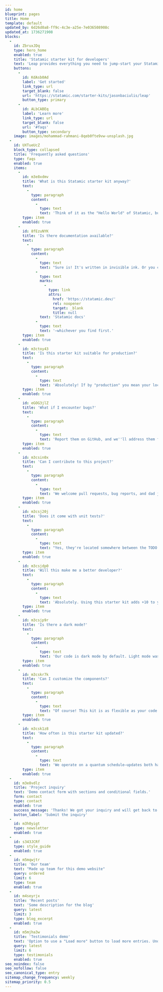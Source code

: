 ```yaml
---
id: home
blueprint: pages
title: Home
template: default
updated_by: 6d26d0a8-ff9c-4c3e-a25e-7e036508908c
updated_at: 1736271908
blocks:
  -
    id: ZbruxJDq
    type: hero_home
    enabled: true
    title: 'Statamic starter kit for developers'
    text: 'Leap provides everything you need to jump-start your Statamic project, then gets out of your way so you can build bespoke websites.'
    buttons:
      -
        id: KdAsb0Ad
        label: 'Get started'
        link_type: url
        target_blank: false
        url: 'https://statamic.com/starter-kits/jasonbaciulis/leap'
        button_type: primary
      -
        id: ALbCABEq
        label: 'Learn more'
        link_type: url
        target_blank: false
        url: '#faqs'
        button_type: secondary
    image: images/mohammad-rahmani-8qeb0fte9vw-unsplash.jpg
  -
    id: UXTueUcZ
    block_type: collapsed
    title: 'Frequently asked questions'
    type: faqs
    enabled: true
    items:
      -
        id: m3e8xdmv
        title: 'What is this Statamic starter kit anyway?'
        text:
          -
            type: paragraph
            content:
              -
                type: text
                text: 'Think of it as the "Hello World" of Statamic, but with more bells, whistles, and hidden Easter eggs you''ll probably never find.'
        type: item
        enabled: true
      -
        id: 8fEzuNYK
        title: 'Is there documentation available?'
        text:
          -
            type: paragraph
            content:
              -
                type: text
                text: "Sure is! It's written in invisible ink. Or you can check the official "
              -
                type: text
                marks:
                  -
                    type: link
                    attrs:
                      href: 'https://statamic.dev/'
                      rel: noopener
                      target: _blank
                      title: null
                text: 'Statamic docs'
              -
                type: text
                text: '—whichever you find first.'
        type: item
        enabled: true
      -
        id: m3ctoy43
        title: 'Is this starter kit suitable for production?'
        text:
          -
            type: paragraph
            content:
              -
                type: text
                text: 'Absolutely! If by "production" you mean your local environment where you''re the only user. Otherwise, proceed with the usual developer optimism.'
        type: item
        enabled: true
      -
        id: eGOG3jlZ
        title: 'What if I encounter bugs?'
        text:
          -
            type: paragraph
            content:
              -
                type: text
                text: 'Report them on GitHub, and we''ll address them faster than you can say "cache cleared." Or, you know, turn it off and on again.'
        type: item
        enabled: true
      -
        id: m3csin0x
        title: 'Can I contribute to this project?'
        text:
          -
            type: paragraph
            content:
              -
                type: text
                text: 'We welcome pull requests, bug reports, and dad jokes. Bonus points if you include all three.'
        type: item
        enabled: true
      -
        id: m3csj20j
        title: 'Does it come with unit tests?'
        text:
          -
            type: paragraph
            content:
              -
                type: text
                text: "Yes, they're located somewhere between the TODO comments and the commented-out console logs."
        type: item
        enabled: true
      -
        id: m3csjdp0
        title: 'Will this make me a better developer?'
        text:
          -
            type: paragraph
            content:
              -
                type: text
                text: 'Absolutely. Using this starter kit adds +10 to your Stack Overflow reputation. Disclaimer: This is not legally binding.'
        type: item
        enabled: true
      -
        id: m3csjp9r
        title: 'Is there a dark mode?'
        text:
          -
            type: paragraph
            content:
              -
                type: text
                text: 'Our code is dark mode by default. Light mode was deprecated after too many developers complained about the glare.'
        type: item
        enabled: true
      -
        id: m3cskr7k
        title: 'Can I customize the components?'
        text:
          -
            type: paragraph
            content:
              -
                type: text
                text: "Of course! This kit is as flexible as your code after a three-coffee streak. Just don't blame us if it becomes self-aware."
        type: item
        enabled: true
      -
        id: m3csk1z8
        title: 'How often is this starter kit updated?'
        text:
          -
            type: paragraph
            content:
              -
                type: text
                text: 'We operate on a quantum schedule—updates both have and have not been made until you check the commit history.'
        type: item
        enabled: true
  -
    id: m3e8vdlz
    title: 'Project inquiry'
    text: 'Demo contact form with sections and conditional fields.'
    form: contact
    type: contact
    enabled: true
    success_message: 'Thanks! We got your inquiry and will get back to you within 24 hours.'
    button_label: 'Submit the inquiry'
  -
    id: m3h0yigt
    type: newsletter
    enabled: true
  -
    id: s343JCRf
    type: style_guide
    enabled: true
  -
    id: m5mqwjtr
    title: 'Our team'
    text: "Made up team for this demo website"
    query: ordered
    limit: 6
    type: team
    enabled: true
  -
    id: m4seyrjx
    title: 'Recent posts'
    text: 'Some description for the blog'
    query: latest
    limit: 3
    type: blog_excerpt
    enabled: true
  -
    id: m5mjha3w
    title: 'Testimonials demo'
    text: 'Option to use a "Load more" button to load more entries. Under the hood a tiny and flexible JS script can handle loading entries from any collection.'
    query: latest
    limit: 6
    type: testimonials
    enabled: true
seo_noindex: false
seo_nofollow: false
seo_canonical_type: entry
sitemap_change_frequency: weekly
sitemap_priority: 0.5
---
```

